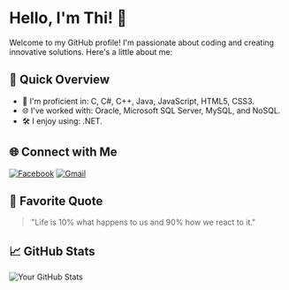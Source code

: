 # Hello, I'm Thi! 👋

Welcome to my GitHub profile! I'm passionate about coding and creating innovative solutions. Here's a little about me:

## 🚀 Quick Overview

- 🔭 I'm proficient in: C, C#, C++, Java, JavaScript, HTML5, CSS3.
- 🌐 I've worked with: Oracle, Microsoft SQL Server, MySQL, and NoSQL.
- 🛠️ I enjoy using: .NET.

## 🌐 Connect with Me

[![Facebook](https://img.shields.io/badge/Facebook-%231877F2?style=for-the-badge&logo=Facebook&logoColor=white)](https://www.facebook.com/thie.duog/) [![Gmail](https://img.shields.io/badge/Gmail-%23D14836?style=for-the-badge&logo=Gmail&logoColor=white)](mailto:thidtp.02@gmail.com) 

## 📣 Favorite Quote

> "Life is 10% what happens to us and 90% how we react to it."

## 📈 GitHub Stats

![Your GitHub Stats](https://github-readme-stats.vercel.app/api?username=thidtp&show_icons=true&theme=radical)
